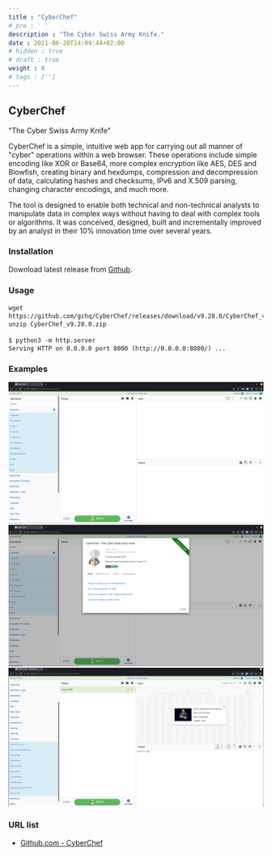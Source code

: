 ```yaml
---
title : "CyberChef"
# pre : ' '
description : "The Cyber Swiss Army Knife."
date : 2021-06-20T14:09:44+02:00
# hidden : true
# draft : true
weight : 0
# tags : ['']
---
```


## CyberChef

"The Cyber Swiss Army Knife"

CyberChef is a simple, intuitive web app for carrying out all manner of "cyber" operations within a web browser. These operations include simple encoding like XOR or Base64, more complex encryption like AES, DES and Blowfish, creating binary and hexdumps, compression and decompression of data, calculating hashes and checksums, IPv6 and X.509 parsing, changing character encodings, and much more.

The tool is designed to enable both technical and non-technical analysts to manipulate data in complex ways without having to deal with complex tools or algorithms. It was conceived, designed, built and incrementally improved by an analyst in their 10% innovation time over several years.

### Installation

Download latest release from [Github](https://github.com/gchq/CyberChef/releases).

### Usage

```plain
wget https://github.com/gchq/CyberChef/releases/download/v9.28.0/CyberChef_v9.28.0.zip
unzip CyberChef_v9.28.0.zip

$ python3 -m http.server   
Serving HTTP on 0.0.0.0 port 8000 (http://0.0.0.0:8000/) ...
```

### Examples

![Example](images/example.png)
![Example](images/example1.png)
![Example](images/example2.png)

### URL list

* [Github.com - CyberChef](https://github.com/gchq/CyberChef)
